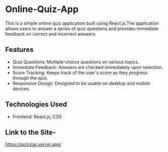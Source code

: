 # Online-Quiz-App

This is a simple online quiz application built using React.js.The application allows users to answer a series of quiz questions and provides immediate feedback on correct and incorrect answers. 

## Features

- Quiz Questions: Multiple-choice questions on various topics.
- Immediate Feedback: Answers are checked immediately upon selection.
- Score Tracking: Keeps track of the user's score as they progress through the quiz.
- Responsive Design: Designed to be usable on desktop and mobile devices.

## Technologies Used

- Frontend: React.js, CSS

## Link to the Site-

https://quizstar.vercel.app/
